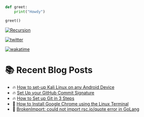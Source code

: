 ``` Python
def greet:
    print("Howdy")

greet()
```

[![Recursion](https://badgen.net/badge/curious/recursion/red?icon=bitcoin-lightning)](https://github.com/IanoNjuguna)

[![twitter](https://img.shields.io/twitter/follow/ianonjuguna?logo=twitter&style=social)](https://twitter.com/ianonjuguna)

[![wakatime](https://wakatime.com/badge/user/04d9ef08-6345-44d6-88a5-c4b7c8b0384e.svg)](https://wakatime.com/@04d9ef08-6345-44d6-88a5-c4b7c8b0384e?style=social)


# :books: Recent Blog Posts

<!-- BLOGPOSTS:START -->
 - 🔥 [How to set-up Kali Linux on any Android Device](https://ianonjuguna.hashnode.dev/how-to-set-up-kali-linux-on-any-android-device)
 - 🔥 [Set Up your GitHub Commit Signature](https://ianonjuguna.hashnode.dev/set-up-your-github-commit-signature)
 - 🔥 [How to Set up Git in 3 Steps](https://ianonjuguna.hashnode.dev/how-to-set-up-git-in-3-steps)
 - 💫 [How to Install Google Chrome using the Linux Terminal](https://ianonjuguna.hashnode.dev/how-to-install-google-chrome-using-the-linux-terminal)
 - 🌮 [BrokenImport: could not import rsc.io/quote error in GoLang](https://ianonjuguna.hashnode.dev/could-not-import-rscioquote)<!-- BLOGPOSTS:END -->
